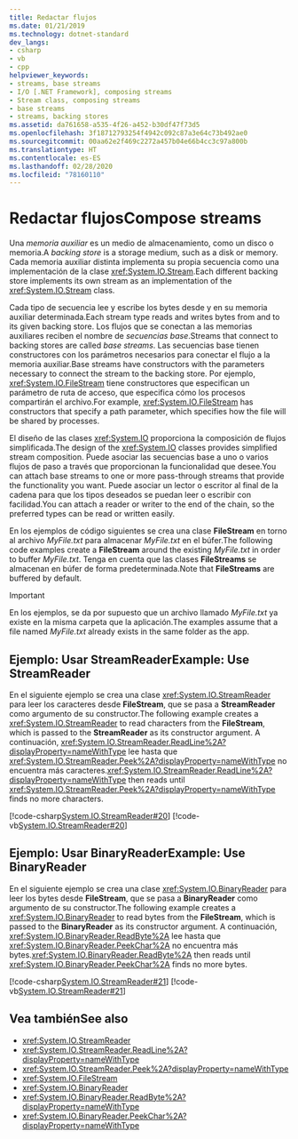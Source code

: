 ```yaml
---
title: Redactar flujos
ms.date: 01/21/2019
ms.technology: dotnet-standard
dev_langs:
- csharp
- vb
- cpp
helpviewer_keywords:
- streams, base streams
- I/O [.NET Framework], composing streams
- Stream class, composing streams
- base streams
- streams, backing stores
ms.assetid: da761658-a535-4f26-a452-b30df47f73d5
ms.openlocfilehash: 3f18712793254f4942c092c87a3e64c73b492ae0
ms.sourcegitcommit: 00aa62e2f469c2272a457b04e66b4cc3c97a800b
ms.translationtype: HT
ms.contentlocale: es-ES
ms.lasthandoff: 02/28/2020
ms.locfileid: "78160110"
---
```

# <a name="compose-streams"></a><span data-ttu-id="70a86-102">Redactar flujos</span><span class="sxs-lookup"><span data-stu-id="70a86-102">Compose streams</span></span>
<span data-ttu-id="70a86-103">Una *memoria auxiliar* es un medio de almacenamiento, como un disco o memoria.</span><span class="sxs-lookup"><span data-stu-id="70a86-103">A *backing store* is a storage medium, such as a disk or memory.</span></span> <span data-ttu-id="70a86-104">Cada memoria auxiliar distinta implementa su propia secuencia como una implementación de la clase <xref:System.IO.Stream>.</span><span class="sxs-lookup"><span data-stu-id="70a86-104">Each different backing store implements its own stream as an implementation of the <xref:System.IO.Stream> class.</span></span>

<span data-ttu-id="70a86-105">Cada tipo de secuencia lee y escribe los bytes desde y en su memoria auxiliar determinada.</span><span class="sxs-lookup"><span data-stu-id="70a86-105">Each stream type reads and writes bytes from and to its given backing store.</span></span> <span data-ttu-id="70a86-106">Los flujos que se conectan a las memorias auxiliares reciben el nombre de *secuencias base*.</span><span class="sxs-lookup"><span data-stu-id="70a86-106">Streams that connect to backing stores are called *base streams*.</span></span> <span data-ttu-id="70a86-107">Las secuencias base tienen constructores con los parámetros necesarios para conectar el flujo a la memoria auxiliar.</span><span class="sxs-lookup"><span data-stu-id="70a86-107">Base streams have constructors with the parameters necessary to connect the stream to the backing store.</span></span> <span data-ttu-id="70a86-108">Por ejemplo, <xref:System.IO.FileStream> tiene constructores que especifican un parámetro de ruta de acceso, que especifica cómo los procesos compartirán el archivo.</span><span class="sxs-lookup"><span data-stu-id="70a86-108">For example, <xref:System.IO.FileStream> has constructors that specify a path parameter, which specifies how the file will be shared by processes.</span></span>  

<span data-ttu-id="70a86-109">El diseño de las clases <xref:System.IO> proporciona la composición de flujos simplificada.</span><span class="sxs-lookup"><span data-stu-id="70a86-109">The design of the <xref:System.IO> classes provides simplified stream composition.</span></span> <span data-ttu-id="70a86-110">Puede asociar las secuencias base a uno o varios flujos de paso a través que proporcionan la funcionalidad que desee.</span><span class="sxs-lookup"><span data-stu-id="70a86-110">You can attach base streams to one or more pass-through streams that provide the functionality you want.</span></span> <span data-ttu-id="70a86-111">Puede asociar un lector o escritor al final de la cadena para que los tipos deseados se puedan leer o escribir con facilidad.</span><span class="sxs-lookup"><span data-stu-id="70a86-111">You can attach a reader or writer to the end of the chain, so the preferred types can be read or written easily.</span></span>  

<span data-ttu-id="70a86-112">En los ejemplos de código siguientes se crea una clase **FileStream** en torno al archivo *MyFile.txt* para almacenar *MyFile.txt* en el búfer.</span><span class="sxs-lookup"><span data-stu-id="70a86-112">The following code examples create a **FileStream** around the existing *MyFile.txt* in order to buffer *MyFile.txt*.</span></span> <span data-ttu-id="70a86-113">Tenga en cuenta que las clases **FileStreams** se almacenan en búfer de forma predeterminada.</span><span class="sxs-lookup"><span data-stu-id="70a86-113">Note that **FileStreams** are buffered by default.</span></span>

>[!IMPORTANT]
><span data-ttu-id="70a86-114">En los ejemplos, se da por supuesto que un archivo llamado *MyFile.txt* ya existe en la misma carpeta que la aplicación.</span><span class="sxs-lookup"><span data-stu-id="70a86-114">The examples assume that a file named *MyFile.txt* already exists in the same folder as the app.</span></span>  

## <a name="example-use-streamreader"></a><span data-ttu-id="70a86-115">Ejemplo: Usar StreamReader</span><span class="sxs-lookup"><span data-stu-id="70a86-115">Example: Use StreamReader</span></span>
<span data-ttu-id="70a86-116">En el siguiente ejemplo se crea una clase <xref:System.IO.StreamReader> para leer los caracteres desde **FileStream**, que se pasa a **StreamReader** como argumento de su constructor.</span><span class="sxs-lookup"><span data-stu-id="70a86-116">The following example creates a <xref:System.IO.StreamReader> to read characters from the **FileStream**, which is passed to the **StreamReader** as its constructor argument.</span></span> <span data-ttu-id="70a86-117">A continuación, <xref:System.IO.StreamReader.ReadLine%2A?displayProperty=nameWithType> lee hasta que <xref:System.IO.StreamReader.Peek%2A?displayProperty=nameWithType> no encuentra más caracteres.</span><span class="sxs-lookup"><span data-stu-id="70a86-117"><xref:System.IO.StreamReader.ReadLine%2A?displayProperty=nameWithType> then reads until <xref:System.IO.StreamReader.Peek%2A?displayProperty=nameWithType> finds no more characters.</span></span>  
  
 [!code-csharp[System.IO.StreamReader#20](../../../samples/snippets/csharp/VS_Snippets_CLR_System/system.IO.StreamReader/CS/source2.cs#20)]
 [!code-vb[System.IO.StreamReader#20](../../../samples/snippets/visualbasic/VS_Snippets_CLR_System/system.IO.StreamReader/VB/source2.vb#20)]  
  
## <a name="example-use-binaryreader"></a><span data-ttu-id="70a86-118">Ejemplo: Usar BinaryReader</span><span class="sxs-lookup"><span data-stu-id="70a86-118">Example: Use BinaryReader</span></span>
<span data-ttu-id="70a86-119">En el siguiente ejemplo se crea una clase <xref:System.IO.BinaryReader> para leer los bytes desde **FileStream**, que se pasa a **BinaryReader** como argumento de su constructor.</span><span class="sxs-lookup"><span data-stu-id="70a86-119">The following example creates a <xref:System.IO.BinaryReader> to read bytes from the **FileStream**, which is passed to the **BinaryReader** as its constructor argument.</span></span> <span data-ttu-id="70a86-120">A continuación, <xref:System.IO.BinaryReader.ReadByte%2A> lee hasta que <xref:System.IO.BinaryReader.PeekChar%2A> no encuentra más bytes.</span><span class="sxs-lookup"><span data-stu-id="70a86-120"><xref:System.IO.BinaryReader.ReadByte%2A> then reads until <xref:System.IO.BinaryReader.PeekChar%2A> finds no more bytes.</span></span>  
  
 [!code-csharp[System.IO.StreamReader#21](../../../samples/snippets/csharp/VS_Snippets_CLR_System/system.IO.StreamReader/CS/source3.cs#21)]
 [!code-vb[System.IO.StreamReader#21](../../../samples/snippets/visualbasic/VS_Snippets_CLR_System/system.IO.StreamReader/VB/source3.vb#21)]  
  
## <a name="see-also"></a><span data-ttu-id="70a86-121">Vea también</span><span class="sxs-lookup"><span data-stu-id="70a86-121">See also</span></span>

- <xref:System.IO.StreamReader>
- <xref:System.IO.StreamReader.ReadLine%2A?displayProperty=nameWithType>
- <xref:System.IO.StreamReader.Peek%2A?displayProperty=nameWithType>
- <xref:System.IO.FileStream>
- <xref:System.IO.BinaryReader>
- <xref:System.IO.BinaryReader.ReadByte%2A?displayProperty=nameWithType>
- <xref:System.IO.BinaryReader.PeekChar%2A?displayProperty=nameWithType>
